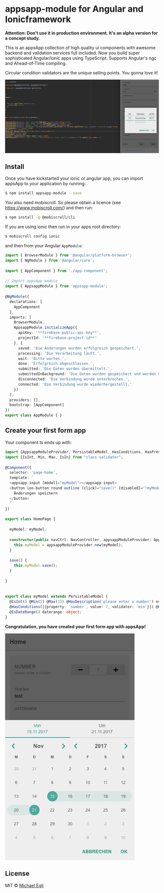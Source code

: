 # appsapp-module for Angular and Ionicframework

**Attention: Don't use it in production environment. It's an alpha version for a concept study.** 

This is an appsApp collection of high quality ui components with awesome backend and validation services full included. Now you build super sophisticated Angular/Ionic apps using TypeScript. Supports Angular's ngc and Ahead-of-Time compiling.

Circular condition validators are the unique selling points. You gonna love it!
 
![Alt text](appsapp-module-screen.png?raw=true "appsApp.io")


## Install

Once you have kickstarted your ionic or angular app, you can import appsApp to your application by running:

```bash
$ npm install appsapp-module --save
```

You also need mobiscroll. So please obtain a licence (see https://www.mobiscroll.com/) and then run:

```bash
$ npm install -g @mobiscroll/cli
```


If you are using ionic then run in your apps root directory:

```bash
$ mobiscroll config ionic
```


and then from your Angular `AppModule`:

```typescript
import { BrowserModule } from '@angular/platform-browser';
import { NgModule } from '@angular/core';

import { AppComponent } from './app.component';

// Import appsApp module
import { AppsappModule } from 'appsapp-module';

@NgModule({
  declarations: [
    AppComponent
  ],
  imports: [
    BrowserModule,
    AppsappModule.initializeApp({
      apiKey: '**firebase-public-api-key**',
      projectId: '**firebase-project-id**'
    }, {
      saved: 'Die Änderungen wurden erfolgreich gespeichert.',
      processing: 'Die Verarbeitung läuft.',
      wait: 'Bitte warten.',
      done: 'Erfolgreich abgeschlossen.',
      submitted: 'Die Daten wurden übermittelt.',
      submittedInBackground: 'Die Daten wurden gespeichert und werden übermittelt, sobald eine Internetverbindung besteht.',
      disconnected: 'Die Verbindung wurde unterbrochen.',
      connected: 'Die Verbindung wurde wiederhergestellt.'
    })
  ],
  providers: [],
  bootstrap: [AppComponent]
})
export class AppModule { }
```


## Create your first form app

Your component ts ends up with:
```typescript
import {AppsappModuleProvider, PersistableModel, HasConditions, HasPrecision, HasLabel, IsDateRange, HasDescription} from "appsapp-module";
import {IsInt, Min, Max, IsIn} from "class-validator";

@Component({
  selector: 'page-home',
  template: ´
  <appsapp-input [model]="myModel"></appsapp-input>
  <button ion-button round outline (click)="save()" [disabled]="!myModel.hasChanges()">
    Änderungen speichern
  </button>
  ´
})

export class HomePage {

  myModel: myModel;

  constructor(public navCtrl: NavController, appsappModuleProvider: AppsappModuleProvider) {
    this.myModel = appsappModuleProvider.new(myModel);
  }

  save() {
    this.myModel.save();
  }

}


export class myModel extends PersistableModel {
  @IsInt() @Min(5) @Max(15) @HasDescription('please enter a number') number: number;
  @HasConditions([{property: 'number', value: 7, validator: 'min'}]) @HasLabel('Your text') text: string = 'test';
  @IsDateRange() daterange: object;
}

```

**Congratulation, you have created your first form app with appsApp!**


![Alt text](appsapp-module-screen2.png?raw=true "appsApp.io")

## License

MIT © [Michael Egli](mailto:michael.egli@appsapp.io)
